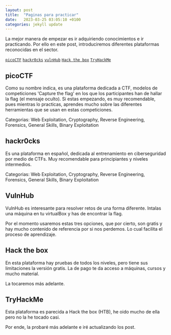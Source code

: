 ```yaml
---
layout: post
title:  "Paginas para practicar"
date:   2023-03-25 03:05:10 +0100
categories: jekyll update
---
```

La mejor manera de empezar es ir adquiriendo conocimientos e ir practicando.
Por ello en este post, introduciremos diferentes plataformas reconocidas en el sector.

[`picoCTF`][picoCTF]
[`hackr0cks`][hackrocks]
[`vulnHub`][vulnHub]
[`Hack the box`][HTB]
[`TryHackMe`][THM]

[picoCTF]: https://www.picoctf.org/
[hackrocks]: https://hackrocks.com/
[vulnHub]: https://www.vulnhub.com/
[HTB]: https://www.hackthebox.com/
[THM]: https://tryhackme.com/

## picoCTF
Como su nombre indica, es una plataforma dedicada a CTF, modelos de competiciones 'Capture the flag' en los que los participantes han de hallar la flag (el mensaje oculto). Si estas empezando, es muy recomendable, pues mientras lo practicas, aprendes mucho sobre las diferentes herramientas que se usan en estas competiciones. 

Categorias: 
Web Exploitation, Cryptography, Reverse Engineering, Forensics, General Skills, 
Binary Exploitation

## hackr0cks
Es una plataforma en español, dedicada al entrenamiento en ciberseguridad por medio de CTFs. Muy recomendable para principiantes y niveles intermedios.

Categorias: 
Web Exploitation, Cryptography, Reverse Engineering, Forensics, General Skills, 
Binary Exploitation

## VulnHub
VulnHub es interesante para resolver retos de una forma diferente. Intalas una máquina en tu virtualBox y has de encontrar la flag.

Por el momento usaremos estas tres opciones, que por cierto, son gratis y hay mucho contenido de referencia por si nos perdemos. Lo cual facilita el proceso de aprendizaje.

## Hack the box
En esta plataforma hay pruebas de todos los niveles, pero tiene sus limitaciones la versión gratis. La de pago te da acceso a máquinas, cursos y mucho material. 

La tocaremos más adelante.

## TryHackMe
Esta plataforma es parecida a Hack the box (HTB), he oido mucho de ella pero no la he tocado casi.

Por ende, la probaré más adelante e iré actualizando los post.